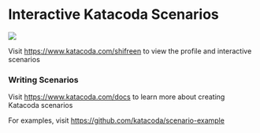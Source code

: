 # Interactive Katacoda Scenarios

[![](http://shields.katacoda.com/katacoda/shifreen/count.svg)](https://www.katacoda.com/shifreen "Get your profile on Katacoda.com")

Visit https://www.katacoda.com/shifreen to view the profile and interactive scenarios

### Writing Scenarios
Visit https://www.katacoda.com/docs to learn more about creating Katacoda scenarios

For examples, visit https://github.com/katacoda/scenario-example
